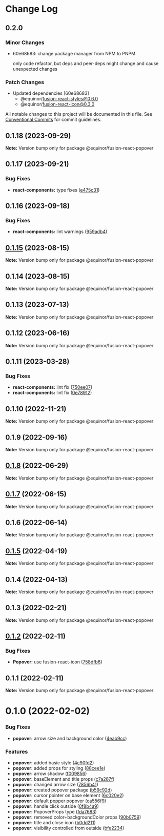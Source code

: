 # Change Log

## 0.2.0

### Minor Changes

- 60e68683: change package manager from NPM to PNPM

  only code refactor, but deps and peer-deps might change and cause unexpected changes

### Patch Changes

- Updated dependencies [60e68683]
  - @equinor/fusion-react-styles@0.6.0
  - @equinor/fusion-react-icon@0.3.0

All notable changes to this project will be documented in this file.
See [Conventional Commits](https://conventionalcommits.org) for commit guidelines.

## 0.1.18 (2023-09-29)

**Note:** Version bump only for package @equinor/fusion-react-popover

## 0.1.17 (2023-09-21)

### Bug Fixes

- **react-components:** type fixes ([e475c31](https://github.com/equinor/fusion-react-components/commit/e475c315b9cdad01bd568be39e63b1aa8f309761))

## 0.1.16 (2023-09-18)

### Bug Fixes

- **react-components:** lint warnings ([959adb4](https://github.com/equinor/fusion-react-components/commit/959adb4f470016f3873733ad60a9317023d3b5a1))

## [0.1.15](https://github.com/equinor/fusion-react-components/compare/@equinor/fusion-react-popover@0.1.14...@equinor/fusion-react-popover@0.1.15) (2023-08-15)

**Note:** Version bump only for package @equinor/fusion-react-popover

## 0.1.14 (2023-08-15)

**Note:** Version bump only for package @equinor/fusion-react-popover

## 0.1.13 (2023-07-13)

**Note:** Version bump only for package @equinor/fusion-react-popover

## 0.1.12 (2023-06-16)

**Note:** Version bump only for package @equinor/fusion-react-popover

## 0.1.11 (2023-03-28)

### Bug Fixes

- **react-components:** lint fix ([750ee07](https://github.com/equinor/fusion-react-components/commit/750ee07ffe87c40afe0a170e387eb4ae0f903bd5))
- **react-components:** lint fix ([0e78912](https://github.com/equinor/fusion-react-components/commit/0e789123d59415d57d32472474de5543523400fe))

## 0.1.10 (2022-11-21)

**Note:** Version bump only for package @equinor/fusion-react-popover

## 0.1.9 (2022-09-16)

**Note:** Version bump only for package @equinor/fusion-react-popover

## [0.1.8](https://github.com/equinor/fusion-react-components/compare/@equinor/fusion-react-popover@0.1.7...@equinor/fusion-react-popover@0.1.8) (2022-06-29)

**Note:** Version bump only for package @equinor/fusion-react-popover

## [0.1.7](https://github.com/equinor/fusion-react-components/compare/@equinor/fusion-react-popover@0.1.6...@equinor/fusion-react-popover@0.1.7) (2022-06-15)

**Note:** Version bump only for package @equinor/fusion-react-popover

## 0.1.6 (2022-06-14)

**Note:** Version bump only for package @equinor/fusion-react-popover

## [0.1.5](https://github.com/equinor/fusion-react-components/compare/@equinor/fusion-react-popover@0.1.4...@equinor/fusion-react-popover@0.1.5) (2022-04-19)

**Note:** Version bump only for package @equinor/fusion-react-popover

## 0.1.4 (2022-04-13)

**Note:** Version bump only for package @equinor/fusion-react-popover

## 0.1.3 (2022-02-21)

**Note:** Version bump only for package @equinor/fusion-react-popover

## [0.1.2](https://github.com/equinor/fusion-react-components/compare/@equinor/fusion-react-popover@0.1.1...@equinor/fusion-react-popover@0.1.2) (2022-02-11)

### Bug Fixes

- **Popover:** use fusion-react-icon ([758dfb6](https://github.com/equinor/fusion-react-components/commit/758dfb6034b84904c3f9d987676715f949044d8a))

## 0.1.1 (2022-02-11)

**Note:** Version bump only for package @equinor/fusion-react-popover

# 0.1.0 (2022-02-02)

### Bug Fixes

- **popover:** arrow size and background color ([4eab9cc](https://github.com/equinor/fusion-react-components/commit/4eab9cc5e430d6248aa4f5651c808d89b7dc759a))

### Features

- **popover:** added basic style ([4c90fd2](https://github.com/equinor/fusion-react-components/commit/4c90fd25dd736c02d65417434e08143b4c2c486c))
- **popover:** added props for styling ([88cee1e](https://github.com/equinor/fusion-react-components/commit/88cee1e89156e09b1220c88ebe7d6cca06979bc7))
- **popover:** arrow shadow ([f009856](https://github.com/equinor/fusion-react-components/commit/f0098566a7db8c45133ff0960db6f9fcf3290c33))
- **popover:** baseElement and title props ([c7a287f](https://github.com/equinor/fusion-react-components/commit/c7a287f44e008b50a09b5bb11c9ea537c1fd280c))
- **popover:** changed arrow size ([7856b41](https://github.com/equinor/fusion-react-components/commit/7856b4196fcb5dbed5e1e3104b7feab3cecf6d97))
- **popover:** created popover package ([b59c92d](https://github.com/equinor/fusion-react-components/commit/b59c92d20c0d7f5dd7c4bcfcb95025b8a96d3cf6))
- **popover:** cursor pointer on base element ([6c020e2](https://github.com/equinor/fusion-react-components/commit/6c020e22b2974a9936982851dca3d0fb59384d07))
- **popover:** default popper popover ([ca556f9](https://github.com/equinor/fusion-react-components/commit/ca556f9fd419024052371dd02a8dff6df8ebe073))
- **popover:** handle click outside ([0f8b4a9](https://github.com/equinor/fusion-react-components/commit/0f8b4a98fe7c055eb636580917d56131f97ae1c9))
- **popover:** PopoverProps type ([fda7683](https://github.com/equinor/fusion-react-components/commit/fda76830fbce6d5a86a5eca7d5fd0f0e66bdafb6))
- **popover:** removed color+backgroundColor props ([90b0759](https://github.com/equinor/fusion-react-components/commit/90b0759f2eb0ae5d654afaeff8c02e11d978a34a))
- **popover:** title and close icon ([b0dd211](https://github.com/equinor/fusion-react-components/commit/b0dd21113611b1c6bd8b4f72fb90cccab416f812))
- **popover:** visibility controlled from outside ([bfe2234](https://github.com/equinor/fusion-react-components/commit/bfe223433f3e6b82e95c8e1518ff57e87389212b))
